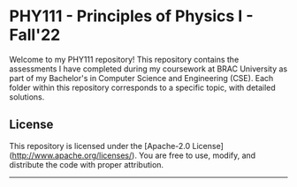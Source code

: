 # PHY111 - Principles of Physics I - Fall'22

Welcome to my PHY111 repository! This repository contains the assessments I have completed during my coursework at BRAC University as part of my Bachelor's in Computer Science and Engineering (CSE). Each folder within this repository corresponds to a specific topic, with detailed solutions.


## License

This repository is licensed under the [Apache-2.0 License] (http://www.apache.org/licenses/). You are free to use, modify, and distribute the code with proper attribution.

---
